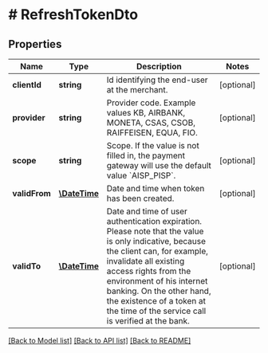 # # RefreshTokenDto

## Properties

Name | Type | Description | Notes
------------ | ------------- | ------------- | -------------
**clientId** | **string** | Id identifying the end-user at the merchant. | [optional]
**provider** | **string** | Provider code. Example values KB, AIRBANK, MONETA, CSAS, CSOB, RAIFFEISEN, EQUA, FIO. | [optional]
**scope** | **string** | Scope. If the value is not filled in, the payment gateway will use the default value &#x60;AISP_PISP&#x60;. | [optional]
**validFrom** | [**\DateTime**](\DateTime.md) | Date and time when token has been created. | [optional]
**validTo** | [**\DateTime**](\DateTime.md) | Date and time of user authentication expiration.  Please note that the value is only indicative, because the client can, for example, invalidate all existing access rights from the environment of his internet banking. On the other hand, the existence of a token at the time of the service call is verified at the bank. | [optional]

[[Back to Model list]](../../README.md#models) [[Back to API list]](../../README.md#endpoints) [[Back to README]](../../README.md)
